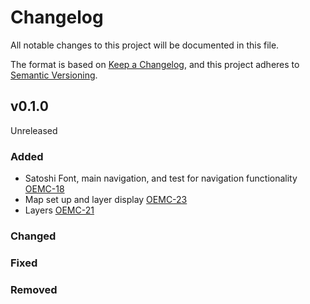 # Changelog

All notable changes to this project will be documented in this file.

The format is based on [Keep a Changelog](https://keepachangelog.com/en/1.0.0/),
and this project adheres to [Semantic Versioning](https://semver.org/spec/v2.0.0.html).


## v0.1.0

Unreleased

### Added
- Satoshi Font, main navigation, and test for navigation functionality [OEMC-18](https://vizzuality.atlassian.net/browse/OEMC-18)
- Map set up and layer display [OEMC-23](https://vizzuality.atlassian.net/jira/software/c/projects/OEMC/boards/95?selectedIssue=OEMC-23)
- Layers [OEMC-21](https://vizzuality.atlassian.net/browse/OEMC-21?atlOrigin=eyJpIjoiNDljNzY0NGY4MzdkNDlmMGJhMjA5YTA1MDVhOTA2MDAiLCJwIjoiaiJ9)


### Changed


### Fixed


### Removed
